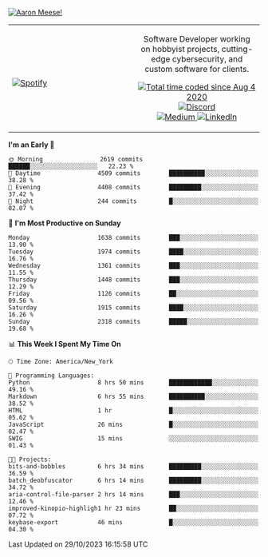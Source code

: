 [![Aaron Meese!](https://user-images.githubusercontent.com/17814535/88975338-a2aabf00-d27f-11ea-963f-8a19608716b4.png)](https://github.com/ajmeese7/readme-ascii "README ASCII")

<!-- Modified from project here: https://github.com/novatorem/novatorem -->
<table width="100%">
  <tr>
  <td width="50%">

&nbsp; <br> [![Spotify](https://ajmeese7.vercel.app/api/spotify)](https://open.spotify.com/user/ajmeese)

  </td>
  <td width="50%">
    <p align="center">
    Software Developer working on hobbyist projects, cutting-edge cybersecurity, and custom software for clients.
    </p>
    <p align="center">
      <a href="https://wakatime.com/@f726891d-3b02-46cd-9b60-e8c59f9e2b14">
        <img src="https://wakatime.com/badge/user/f726891d-3b02-46cd-9b60-e8c59f9e2b14.svg" alt="Total time coded since Aug 4 2020" title="WakaTime" />
      </a>
      <a href="http://link.aaronmeese.com/discord">
        <img src="https://img.shields.io/badge/discord-ajmeese7%234835-369?style=flat-square&logo=discord&logoColor=white&color=purple" alt="Discord" title="Discord">
      </a>
      <br />
      <a href="https://link.aaronmeese.com/medium">
        <img src="https://img.shields.io/badge/medium-ajmeese7-1DB954?style=flat-square&logo=medium&logoColor=white" alt="Medium" title="Medium">
      </a>
      <a href="https://link.aaronmeese.com/linkedin">
        <img src="https://img.shields.io/badge/linkedIn-aaronmeese-1DB954?style=flat-square&logo=linkedin&logoColor=white&color=blue" alt="LinkedIn" title="LinkedIn">
      </a>
    </p>
  </td>

</table>

[//]: <> (The `&nbsp;` is to have Aphelion take up more space)

<!--START_SECTION:waka-->
**I'm an Early 🐤** 

```text
🌞 Morning                2619 commits        ██████░░░░░░░░░░░░░░░░░░░   22.23 % 
🌆 Daytime                4509 commits        ██████████░░░░░░░░░░░░░░░   38.28 % 
🌃 Evening                4408 commits        █████████░░░░░░░░░░░░░░░░   37.42 % 
🌙 Night                  244 commits         █░░░░░░░░░░░░░░░░░░░░░░░░   02.07 % 
```
📅 **I'm Most Productive on Sunday** 

```text
Monday                   1638 commits        ███░░░░░░░░░░░░░░░░░░░░░░   13.90 % 
Tuesday                  1974 commits        ████░░░░░░░░░░░░░░░░░░░░░   16.76 % 
Wednesday                1361 commits        ███░░░░░░░░░░░░░░░░░░░░░░   11.55 % 
Thursday                 1448 commits        ███░░░░░░░░░░░░░░░░░░░░░░   12.29 % 
Friday                   1126 commits        ██░░░░░░░░░░░░░░░░░░░░░░░   09.56 % 
Saturday                 1915 commits        ████░░░░░░░░░░░░░░░░░░░░░   16.26 % 
Sunday                   2318 commits        █████░░░░░░░░░░░░░░░░░░░░   19.68 % 
```


📊 **This Week I Spent My Time On** 

```text
🕑︎ Time Zone: America/New_York

💬 Programming Languages: 
Python                   8 hrs 50 mins       ████████████░░░░░░░░░░░░░   49.16 % 
Markdown                 6 hrs 55 mins       ██████████░░░░░░░░░░░░░░░   38.52 % 
HTML                     1 hr                █░░░░░░░░░░░░░░░░░░░░░░░░   05.62 % 
JavaScript               26 mins             █░░░░░░░░░░░░░░░░░░░░░░░░   02.47 % 
SWIG                     15 mins             ░░░░░░░░░░░░░░░░░░░░░░░░░   01.43 % 

🐱‍💻 Projects: 
bits-and-bobbles         6 hrs 34 mins       █████████░░░░░░░░░░░░░░░░   36.59 % 
batch_deobfuscator       6 hrs 14 mins       █████████░░░░░░░░░░░░░░░░   34.72 % 
aria-control-file-parser 2 hrs 14 mins       ███░░░░░░░░░░░░░░░░░░░░░░   12.46 % 
improved-kinopio-highligh1 hr 23 mins        ██░░░░░░░░░░░░░░░░░░░░░░░   07.72 % 
keybase-export           46 mins             █░░░░░░░░░░░░░░░░░░░░░░░░   04.30 % 
```


 Last Updated on 29/10/2023 16:15:58 UTC
<!--END_SECTION:waka-->
